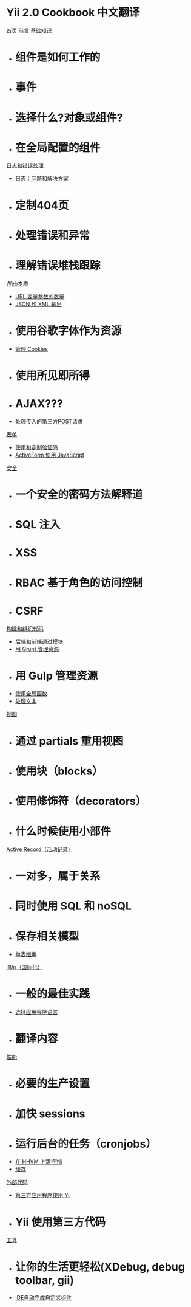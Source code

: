 # Yii 2.0 Cookbook 中文翻译

[首页](index.md)
[前言](/book/preface.md)
[基础知识]()

  * # 组件是如何工作的
  * # 事件
  * # 选择什么?对象或组件?
  * # 在全局配置的组件

[日志和错误处理]()

  * [日志：问题和解决方案](/book/logging-problems-and-solutions.md)
  * # 定制404页
  * # 处理错误和异常
  * # 理解错误堆栈跟踪

[Web本质]()

  * [URL 变量参数的数量](/book/urls-variable-number-of-parameters.md)
  * [JSON 和 XML 输出](/book/response-formats.md)
  * # 使用谷歌字体作为资源
  * [管理 Cookies](/book/cookies.md)
  * # 使用所见即所得
  * # AJAX???
  * [处理传入的第三方POST请求](/book/incoming-post.md)

[表单]()

  * [使用和定制验证码](/book/forms-captcha.md)
  * [ActiveForm 使用 JavaScript ](/book/forms-activeform-js.md)

[安全]()

  * # 一个安全的密码方法解释道
  * # SQL 注入
  * # XSS
  * # RBAC 基于角色的访问控制
  * # CSRF

[构建和组织代码]()

  * [后端和前端通过模块](/book/structure-backend-frontend-modules.md)
  * [用 Grunt 管理资源](/book/structure-asset-processing-with-grunt.md)
  * # 用 Gulp 管理资源
  * [使用全局函数](/book/structure-global-functions.md)
  * [处理文本](/book/processing-text.md)

[视图]()

  * # 通过 partials 重用视图
  * # 使用块（blocks）
  * # 使用修饰符（decorators）
  * # 什么时候使用小部件

[Active Record（活动记录）]()

  * # 一对多，属于关系
  * # 同时使用 SQL 和 noSQL
  * # 保存相关模型
  * [单表继承](/book/ar-single-table-inheritance.md)

[i18n（国际化）]()

  * # 一般的最佳实践
  * [选择应用程序语言](/book/i18n-selecting-application-language.md)
  * # 翻译内容

[性能]()

  * # 必要的生产设置
  * # 加快 sessions
  * # 运行后台的任务（cronjobs）
  * [在 HHVM 上运行Yii](/book/performance-hhvm.md)
  * [缓存](/book/caching.md)

[外部代码]()

  * [第三方应用程序使用 Yii ](/book/using-yii-in-third-party-apps.md)
  * # Yii 使用第三方代码

[工具]()

  * # 让你的生活更轻松(XDebug, debug toolbar, gii)
  * [IDE自动完成自定义组件](/book/ide-autocompletion.md)

